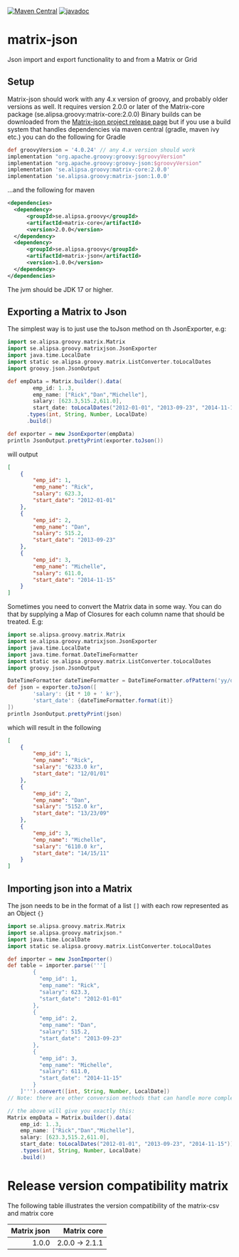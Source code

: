 [![Maven Central](https://maven-badges.herokuapp.com/maven-central/se.alipsa.groovy/matrix-json/badge.svg)](https://maven-badges.herokuapp.com/maven-central/se.alipsa.groovy/matrix-json)
[![javadoc](https://javadoc.io/badge2/se.alipsa.groovy/matrix-json/javadoc.svg)](https://javadoc.io/doc/se.alipsa.groovy/matrix-json)
# matrix-json
Json import and export functionality to and from a Matrix or Grid

## Setup
Matrix-json should work with any 4.x version of groovy, and probably older versions as well. 
It requires version 2.0.0 or later of the Matrix-core package (se.alipsa.groovy:matrix-core:2.0.0)
Binary builds can be downloaded
from the [Matrix-json project release page](https://github.com/Alipsa/matrix-json/releases) but if you use a build system that
handles dependencies via maven central (gradle, maven ivy etc.) you can do the following for Gradle
```groovy
def groovyVersion = '4.0.24' // any 4.x version should work
implementation "org.apache.groovy:groovy:$groovyVersion"
implementation "org.apache.groovy:groovy-json:$groovyVersion"
implementation 'se.alipsa.groovy:matrix-core:2.0.0'
implementation 'se.alipsa.groovy:matrix-json:1.0.0'
```
...and the following for maven
```xml
<dependencies>
  <dependency>
      <groupId>se.alipsa.groovy</groupId>
      <artifactId>matrix-core</artifactId>
      <version>2.0.0</version>
  </dependency>  
  <dependency>
      <groupId>se.alipsa.groovy</groupId>
      <artifactId>matrix-json</artifactId>
      <version>1.0.0</version>
  </dependency>
</dependencies>
```

The jvm should be JDK 17 or higher.

## Exporting a Matrix to Json

The simplest way is to just use the toJson method on th JsonExporter, e.g:

```groovy
import se.alipsa.groovy.matrix.Matrix
import se.alipsa.groovy.matrixjson.JsonExporter
import java.time.LocalDate
import static se.alipsa.groovy.matrix.ListConverter.toLocalDates
import groovy.json.JsonOutput

def empData = Matrix.builder().data(
        emp_id: 1..3,
        emp_name: ["Rick","Dan","Michelle"],
        salary: [623.3,515.2,611.0],
        start_date: toLocalDates("2012-01-01", "2013-09-23", "2014-11-15"))
      .types(int, String, Number, LocalDate)
      .build()

def exporter = new JsonExporter(empData)
println JsonOutput.prettyPrint(exporter.toJson())
```
will output
```json
[
    {
        "emp_id": 1,
        "emp_name": "Rick",
        "salary": 623.3,
        "start_date": "2012-01-01"
    },
    {
        "emp_id": 2,
        "emp_name": "Dan",
        "salary": 515.2,
        "start_date": "2013-09-23"
    },
    {
        "emp_id": 3,
        "emp_name": "Michelle",
        "salary": 611.0,
        "start_date": "2014-11-15"
    }
]
```

Sometimes you need to convert the Matrix data in some way. You can do that by supplying a Map of 
Closures for each column name that should be treated. E.g:

```groovy
import se.alipsa.groovy.matrix.Matrix
import se.alipsa.groovy.matrixjson.JsonExporter
import java.time.LocalDate
import java.time.format.DateTimeFormatter
import static se.alipsa.groovy.matrix.ListConverter.toLocalDates
import groovy.json.JsonOutput

DateTimeFormatter dateTimeFormatter = DateTimeFormatter.ofPattern('yy/dd/MM')
def json = exporter.toJson([
        'salary': {it * 10 + ' kr'}, 
        'start_date': {dateTimeFormatter.format(it)}
])
println JsonOutput.prettyPrint(json)
```

which will result in the following
```json
[
    {
        "emp_id": 1,
        "emp_name": "Rick",
        "salary": "6233.0 kr",
        "start_date": "12/01/01"
    },
    {
        "emp_id": 2,
        "emp_name": "Dan",
        "salary": "5152.0 kr",
        "start_date": "13/23/09"
    },
    {
        "emp_id": 3,
        "emp_name": "Michelle",
        "salary": "6110.0 kr",
        "start_date": "14/15/11"
    }
]
```

## Importing json into a Matrix

The json needs to be in the format of a list `[]` with each row represented as an Object `{}`

```groovy
import se.alipsa.groovy.matrix.Matrix
import se.alipsa.groovy.matrixjson.*
import java.time.LocalDate
import static se.alipsa.groovy.matrix.ListConverter.toLocalDates

def importer = new JsonImporter()
def table = importer.parse('''[
        {
          "emp_id": 1,
          "emp_name": "Rick",
          "salary": 623.3,
          "start_date": "2012-01-01"
        },
        {
          "emp_id": 2,
          "emp_name": "Dan",
          "salary": 515.2,
          "start_date": "2013-09-23"
        },
        {
          "emp_id": 3,
          "emp_name": "Michelle",
          "salary": 611.0,
          "start_date": "2014-11-15"
        }
    ]''').convert([int, String, Number, LocalDate])
// Note: there are other conversion methods that can handle more complex scenarios

// the above will give you exactly this:
Matrix empData = Matrix.builder().data(
    emp_id: 1..3,
    emp_name: ["Rick","Dan","Michelle"],
    salary: [623.3,515.2,611.0],
    start_date: toLocalDates("2012-01-01", "2013-09-23", "2014-11-15"))
    .types(int, String, Number, LocalDate)
    .build()
```

# Release version compatibility matrix
The following table illustrates the version compatibility of the matrix-csv and matrix core

| Matrix json |    Matrix core | 
|------------:|---------------:|
|       1.0.0 | 2.0.0 -> 2.1.1 |